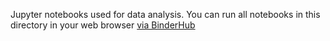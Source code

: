 Jupyter notebooks used for data analysis.
You can run all notebooks in this directory in your web browser [via BinderHub](https://mybinder.org/v2/gh/mmore500/multicell-parasite/binder?filepath=binder)
